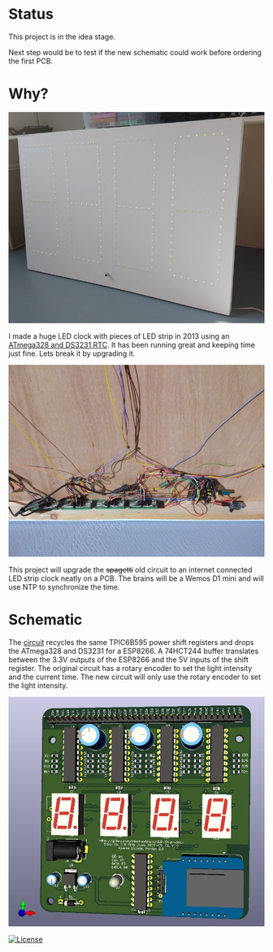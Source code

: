 # Status

This project is in the idea stage.

Next step would be to test if the new schematic could work before ordering the first PCB.

# Why?

![](led%20strip%20clock.jpg)

I made a huge LED clock with pieces of LED strip in 2013 using an [ATmega328 and DS3231 RTC](ATmega328%20version/). It has been running great and keeping time just fine. Lets break it by upgrading it.

![](spagetti.jpg)

This project will upgrade the ~~spagetti~~ old circuit to an internet connected LED strip clock neatly on a PCB. The brains will be a Wemos D1 mini and will use NTP to synchronize the time.

# Schematic

The [circuit](Kicad/LED%20Strip%20clock.pdf) recycles the same TPIC6B595 power shift registers and drops the ATmega328 and DS3231 for a ESP8266. A 74HCT244 buffer translates between the 3.3V outputs of the ESP8266 and the 5V inputs of the shift register. The original circuit has a rotary encoder to set the light intensity and the current time. The new circuit will only use the rotary encoder to set the light intensity.

![](led%20strip%20clock%20pcb-render.jpg)

[![License](https://img.shields.io/badge/License-Apache%202.0-blue.svg)](https://opensource.org/licenses/Apache-2.0)